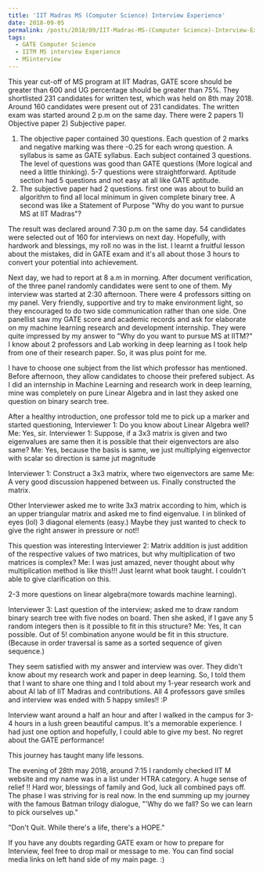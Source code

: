 ```yaml
---
title: 'IIT Madras MS (Computer Science) Interview Experience'
date: 2018-09-05
permalink: /posts/2018/09/IIT-Madras-MS-(Computer Science)-Interview-Experience/
tags:
  - GATE Computer Science
  - IITM MS interview Experience
  - MSinterview
---
```


This year cut-off of MS program at IIT Madras, GATE score should be greater than 600 and UG percentage should be greater than 75%. They shortlisted 231 candidates for written test, which was held on 8th may 2018. Around 160 candidates were present out of 231 candidates.
The written exam was started around 2 p.m on the same day. There were 2 papers 1) Objective paper 2) Subjective paper.
1) The objective paper contained 30 questions. Each question of 2 marks and negative marking was there -0.25 for each wrong question. A syllabus is same as GATE syllabus. Each subject contained 3 questions. The level of questions was good than GATE questions (More logical and need a little thinking). 5-7 questions were straightforward. Aptitude section had 5 questions and not easy at all like GATE aptitude.
2) The subjective paper had 2 questions. first one was about to build an algorithm to find all local minimum in given complete binary tree. A second was like a Statement of Purpose "Why do you want to pursue MS at IIT Madras"?

The result was declared around 7:30 p.m on the same day. 54 candidates were selected out of 160 for interviews on next day. Hopefully, with hardwork and blessings, my roll no was in the list. I learnt a fruitful lesson about the mistakes, did in GATE exam and it's all about those 3 hours to convert your potential into achievement.

Next day, we had to report at 8 a.m in morning. After document verification, of the three panel randomly candidates were sent to one of them. My interview was started at 2:30 afternoon. There were 4 professors sitting on my panel. Very friendly, supportive and try to make environment light, so they encouraged to do two side communication rather than one side. One panellist saw my GATE score and academic records and ask for elaborate on my machine learning research and development internship. They were quite impressed by my answer to "Why do you want to pursue MS at IITM?" I know about 2 professors and Lab working in deep learning as I took help from one of their research paper. So, it was plus point for me.  

I have to choose one subject from the list which professor has mentioned. Before afternoon, they allow candidates to choose their prefered subject. As I did an internship in Machine Learning and research work in deep learning, mine was completely on pure Linear Algebra and in last they asked one question on binary search tree.    

After a healthy introduction, one professor told me to pick up a marker and started questioning,
Interviewer 1: Do you know about Linear Algebra well?
Me: Yes, sir.
Interviewer 1: Suppose, if a 3x3 matrix is given and two eigenvalues are same then it is possible that their eigenvectors are also same?
Me: Yes, because the basis is same, we just multiplying eigenvector with scalar so direction is same jut magnitude  

Interviewer 1: Construct a 3x3 matrix, where two eigenvectors are same
Me: A very good discussion happened between us. Finally constructed the matrix. 

Other Interviewer asked me to write 3x3 matrix according to him, which is an upper triangular matrix and asked me to find eigenvalue. I in blinked of eyes (lol) 3 diagonal elements (easy.) Maybe they just wanted to check to give the right answer in pressure or not!!

This question was interesting 
Interviewer 2: Matrix addition is just addition of the respective values of two matrices, but why multiplication of two matrices is complex?
Me: I was just amazed, never thought about why multiplication method is like this!!! Just learnt what book taught. I couldn't able to give clarification on this. 

2-3 more questions on linear algebra(more towards machine learning).

Interviewer 3: Last question of the interview; asked me to draw random binary search tree with five nodes on board. Then she asked, if I gave any 5 random integers then is it possible to fit in this structure?
Me: Yes, It can possible. Out of 5! combination anyone would be fit in this structure.
(Because in order traversal is same as a sorted sequence of given sequence.)

They seem satisfied with my answer and interview was over. They didn't know about my research work and paper in deep learning. 
So, I told them that I want to share one thing and I told about my 1-year research work and about AI lab of IIT Madras and contributions. All 4 professors gave smiles and interview was ended with 5 happy smiles!! :P

Interview want around a half an hour and after I walked in the campus for 3-4 hours in a lush green beautiful campus. It's a memorable experience. I had just one option and hopefully, I could able to give my best. No regret about the GATE performance!

This journey has taught many life lessons.

The evening of 28th may 2018, around 7:15 I randomly checked IIT M website and my name was in a list under HTRA category. A huge sense of relief !! Hard wor, blessings of family and God, luck all combined pays off. The phase I was striving for is real now. In the end summing up my journey with the famous Batman trilogy dialogue, "'Why do we fall? So we can learn to pick ourselves up."

"Don't Quit. While there's a life, there's a HOPE."

If you have any doubts regarding GATE exam or how to prepare for Interview, feel free to drop mail or message to me. You can find social media links on left hand side of my main page. :)
